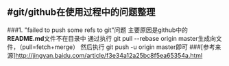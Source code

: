 #git/github在使用过程中的问题整理
------
###1. "failed to push some refs to git"问题
主要原因是github中的**README.md**文件不在目录中
通过执行 git pull --rebase origin master生成向文件，（pull=fetch+merge）
然后执行 git push -u origin master即可
###[参考来源]http://jingyan.baidu.com/article/f3e34a12a25bc8f5ea65354a.html
